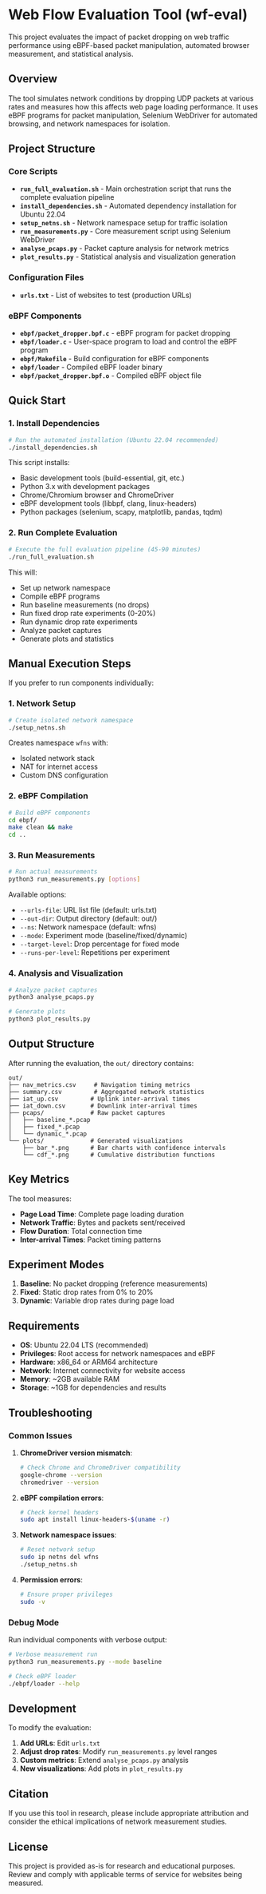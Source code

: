 # Web Flow Evaluation Tool (wf-eval)

This project evaluates the impact of packet dropping on web traffic performance using eBPF-based packet manipulation, automated browser measurement, and statistical analysis.

## Overview

The tool simulates network conditions by dropping UDP packets at various rates and measures how this affects web page loading performance. It uses eBPF programs for packet manipulation, Selenium WebDriver for automated browsing, and network namespaces for isolation.

## Project Structure

### Core Scripts

- **`run_full_evaluation.sh`** - Main orchestration script that runs the complete evaluation pipeline
- **`install_dependencies.sh`** - Automated dependency installation for Ubuntu 22.04
- **`setup_netns.sh`** - Network namespace setup for traffic isolation
- **`run_measurements.py`** - Core measurement script using Selenium WebDriver
- **`analyse_pcaps.py`** - Packet capture analysis for network metrics
- **`plot_results.py`** - Statistical analysis and visualization generation

### Configuration Files

- **`urls.txt`** - List of websites to test (production URLs)

### eBPF Components

- **`ebpf/packet_dropper.bpf.c`** - eBPF program for packet dropping
- **`ebpf/loader.c`** - User-space program to load and control the eBPF program
- **`ebpf/Makefile`** - Build configuration for eBPF components
- **`ebpf/loader`** - Compiled eBPF loader binary
- **`ebpf/packet_dropper.bpf.o`** - Compiled eBPF object file

## Quick Start

### 1. Install Dependencies

```bash
# Run the automated installation (Ubuntu 22.04 recommended)
./install_dependencies.sh
```

This script installs:
- Basic development tools (build-essential, git, etc.)
- Python 3.x with development packages
- Chrome/Chromium browser and ChromeDriver
- eBPF development tools (libbpf, clang, linux-headers)
- Python packages (selenium, scapy, matplotlib, pandas, tqdm)

### 2. Run Complete Evaluation

```bash
# Execute the full evaluation pipeline (45-90 minutes)
./run_full_evaluation.sh
```

This will:
- Set up network namespace
- Compile eBPF programs
- Run baseline measurements (no drops)
- Run fixed drop rate experiments (0-20%)
- Run dynamic drop rate experiments
- Analyze packet captures
- Generate plots and statistics

## Manual Execution Steps

If you prefer to run components individually:

### 1. Network Setup

```bash
# Create isolated network namespace
./setup_netns.sh
```

Creates namespace `wfns` with:
- Isolated network stack
- NAT for internet access
- Custom DNS configuration

### 2. eBPF Compilation

```bash
# Build eBPF components
cd ebpf/
make clean && make
cd ..
```

### 3. Run Measurements

```bash
# Run actual measurements
python3 run_measurements.py [options]
```

Available options:
- `--urls-file`: URL list file (default: urls.txt)
- `--out-dir`: Output directory (default: out/)
- `--ns`: Network namespace (default: wfns)
- `--mode`: Experiment mode (baseline/fixed/dynamic)
- `--target-level`: Drop percentage for fixed mode
- `--runs-per-level`: Repetitions per experiment

### 4. Analysis and Visualization

```bash
# Analyze packet captures
python3 analyse_pcaps.py

# Generate plots
python3 plot_results.py
```

## Output Structure

After running the evaluation, the `out/` directory contains:

```
out/
├── nav_metrics.csv     # Navigation timing metrics
├── summary.csv         # Aggregated network statistics
├── iat_up.csv         # Uplink inter-arrival times
├── iat_down.csv       # Downlink inter-arrival times
├── pcaps/             # Raw packet captures
│   ├── baseline_*.pcap
│   ├── fixed_*.pcap
│   └── dynamic_*.pcap
└── plots/             # Generated visualizations
    ├── bar_*.png      # Bar charts with confidence intervals
    └── cdf_*.png      # Cumulative distribution functions
```

## Key Metrics

The tool measures:

- **Page Load Time**: Complete page loading duration
- **Network Traffic**: Bytes and packets sent/received
- **Flow Duration**: Total connection time
- **Inter-arrival Times**: Packet timing patterns

## Experiment Modes

1. **Baseline**: No packet dropping (reference measurements)
2. **Fixed**: Static drop rates from 0% to 20%
3. **Dynamic**: Variable drop rates during page load

## Requirements

- **OS**: Ubuntu 22.04 LTS (recommended)
- **Privileges**: Root access for network namespaces and eBPF
- **Hardware**: x86_64 or ARM64 architecture
- **Network**: Internet connectivity for website access
- **Memory**: ~2GB available RAM
- **Storage**: ~1GB for dependencies and results

## Troubleshooting

### Common Issues

1. **ChromeDriver version mismatch**:
   ```bash
   # Check Chrome and ChromeDriver compatibility
   google-chrome --version
   chromedriver --version
   ```

2. **eBPF compilation errors**:
   ```bash
   # Check kernel headers
   sudo apt install linux-headers-$(uname -r)
   ```

3. **Network namespace issues**:
   ```bash
   # Reset network setup
   sudo ip netns del wfns
   ./setup_netns.sh
   ```

4. **Permission errors**:
   ```bash
   # Ensure proper privileges
   sudo -v
   ```

### Debug Mode

Run individual components with verbose output:

```bash
# Verbose measurement run
python3 run_measurements.py --mode baseline

# Check eBPF loader
./ebpf/loader --help
```

## Development

To modify the evaluation:

1. **Add URLs**: Edit `urls.txt`
2. **Adjust drop rates**: Modify `run_measurements.py` level ranges
3. **Custom metrics**: Extend `analyse_pcaps.py` analysis
4. **New visualizations**: Add plots in `plot_results.py`

## Citation

If you use this tool in research, please include appropriate attribution and consider the ethical implications of network measurement studies.

## License

This project is provided as-is for research and educational purposes. Review and comply with applicable terms of service for websites being measured.
